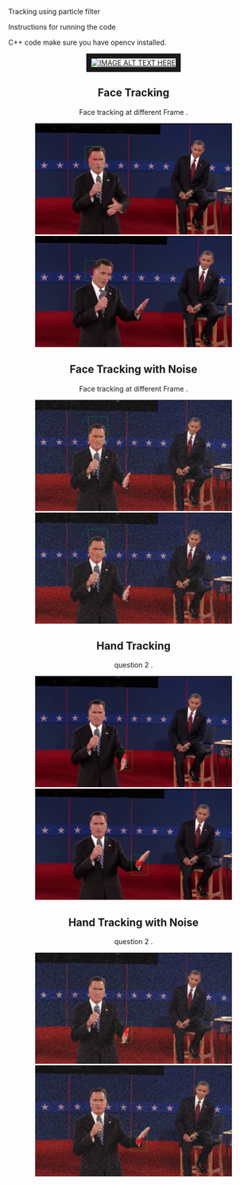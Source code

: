 Tracking using particle filter 


Instructions for running the code 

C++ code make sure you have opencv installed.

<div align="center">
 <a href="http://www.youtube.com/watch?feature=player_embedded&v=https://"www.youtube.com/watch?v=8QSXB8mvO-k" target="_blank"><img src="http://img.youtube.com/vi/YOUTUBE_VIDEO_ID_HERE/0.jpg" 
alt="IMAGE ALT TEXT HERE" width="240" height="180" border="10" /></a>
</div>


<div align="center">
 <h2> Face Tracking </h2>
 <p> Face tracking at different Frame . </p>
 <img src="./output/ps6a-normal-28.png" height="223px">
  <img src="./output/ps6a-normal-84.png" height="223px">
</div>
<div align="center">
 <h2> Face Tracking with Noise </h2>
 <p> Face tracking at different Frame . </p>
 <img src="./output/ps6noisy_debate-14.png" height="223px">
  <img src="./output/ps6noisy_debate-14.png" height="223px">
</div>


<div align="center">
 <h2> Hand Tracking  </h2> 
<p> question 2  .</p>
 <img src="./output/ps62pres_debate-15.png" height="223px">
  <img src="./output/ps62pres_debate-50.png" height="223px">
 </div>
 
<div align="center">
 <h2> Hand Tracking with Noise   </h2> 
<p> question 2  .</p>
 <img src="./output/ps62noisy_debate-15.png" height="223px">
  <img src="./output/ps62noisy_debate-50.png" height="223px">
 </div>
 
 
